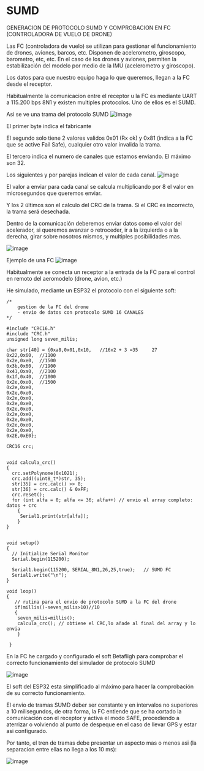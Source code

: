 # SUMD
GENERACION DE PROTOCOLO SUMD Y COMPROBACION EN FC (CONTROLADORA DE VUELO DE DRONE)

Las FC (controladora de vuelo) se utilizan para gestionar el funcionamiento de drones, aviones, barcos, etc. Disponen de acelerometro, giroscopo, barometro, etc, etc.
En el caso de los drones y aviones, permiten la estabilización del modelo por medio de la IMU (acelerometro y giroscopo).

Los datos para que nuestro equipo haga lo que queremos, llegan a la FC desde el receptor. 

Habitualmente la comunicacion entre el receptor u la FC es mediante UART a 115.200 bps 8N1 y existen multiples protocolos. Uno de ellos es el SUMD.

Asi se ve una trama del protocolo SUMD
![image](https://github.com/redmilenium/SUMD/assets/48222471/6684be81-f879-4d13-aa7c-cbf37fb2c543)

El primer byte indica el fabricante

El segundo solo tiene 2 valores validos 0x01 (Rx ok) y 0x81 (indica a la FC que se active Fail Safe), cualquier otro valor invalida la trama.

El tercero indica el numero de canales que estamos enviando. El máximo son 32. 

Los siguientes y por parejas indican el valor de cada canal.
![image](https://github.com/redmilenium/SUMD/assets/48222471/d3f150a5-a479-450f-b6e7-30b12788469b)

El valor a enviar para cada canal se calcula multiplicando por 8 el valor en microsegundos que queremos enviar.

Y los 2 últimos son el calculo del CRC de la trama. Si el CRC es incorrecto, la trama será desechada.

Dentro de la comunicación deberemos enviar datos como el valor del acelerador, si queremos avanzar o retroceder, ir a la izquierda o a la derecha, girar sobre nosotros mismos, y multiples posibilidades mas.

![image](https://github.com/redmilenium/SUMD/assets/48222471/4e02af22-0013-4e3b-9e83-98b5ba68169a)

Ejemplo de una FC
![image](https://github.com/redmilenium/SUMD/assets/48222471/d6d00baa-defd-4236-8f48-c92592b5d460)

Habitualmente se conecta un receptor a la entrada de la FC para el control en remoto del aeromodelo (drone, avion, etc.)

He simulado, mediante un ESP32 el protocolo con el siguiente soft:

```
/*
    gestion de la FC del drone
    - envio de datos con protocolo SUMD 16 CANALES
*/

#include "CRC16.h"
#include "CRC.h"
unsigned long seven_milis;

char str[40] = {0xa8,0x01,0x10,   //16x2 + 3 =35     27
0x22,0x60,  //1100
0x2e,0xe0,  //1500
0x3b,0x60,  //1900
0x41,0xa0,  //2100
0x1f,0x40,  //1000
0x2e,0xe0,  //1500
0x2e,0xe0,
0x2e,0xe0,
0x2e,0xe0,
0x2e,0xe0,
0x2e,0xe0,
0x2e,0xe0,
0x2e,0xe0,
0x2e,0xe0,
0x2e,0xe0,
0x2E,0xE0};

CRC16 crc;


void calcula_crc()
{
  crc.setPolynome(0x1021);
  crc.add((uint8_t*)str, 35);
  str[35] = crc.calc() >> 8;
  str[36] = crc.calc() & 0xFF;  
  crc.reset();
  for (int alfa = 0; alfa <= 36; alfa++) // envio el array completo: datos + crc
    {
     Serial1.print(str[alfa]);
    }
}

 
void setup() 
{
  // Initialize Serial Monitor
  Serial.begin(115200);

  Serial1.begin(115200, SERIAL_8N1,26,25,true);   // SUMD FC
  Serial1.write("\n");
}
 
void loop() 
{
   // rutina para el envio de protocolo SUMD a la FC del drone 
   if(millis()-seven_milis>10)//10
   {
    seven_milis=millis();
    calcula_crc(); // obtiene el CRC,lo añade al final del array y lo envia
    }
   
 }

```
En la FC he cargado y configurado el soft Betafligh para comprobar el correcto funcionamiento del simulador de protocolo SUMD

![image](https://github.com/redmilenium/SUMD/assets/48222471/1c6954cf-9bd0-4bd7-ba0e-fd88ef8e259f)

El soft del ESP32 esta simplificado al máximo para hacer la comprobación de su correcto funcionamiento.

El envio de tramas SUMD deber ser constante y en intervalos no superiores a 10 milisegundos, de otra forma, la FC entiende que se ha cortado la comunicación con el receptor y activa el modo SAFE, procediendo a aterrizar o volviendo al punto de despeque en el caso de llevar GPS y estar asi configurado.

Por tanto, el tren de tramas debe presentar un aspecto mas o menos asi (la separacion entre ellas no llega a los 10 ms):

![image](https://github.com/redmilenium/SUMD/assets/48222471/6de3dc03-e972-4821-8b9a-5cae92928627)

















